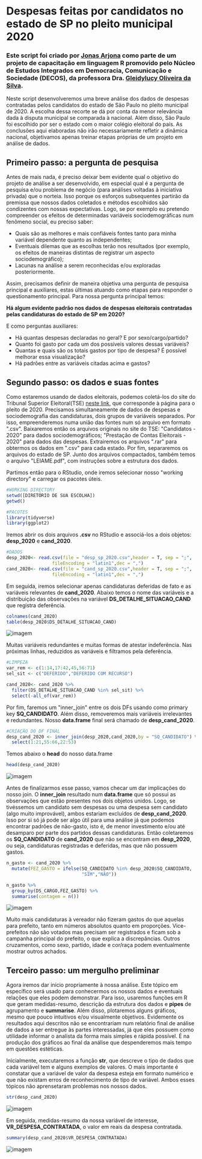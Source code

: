 # Despesas feitas por candidatos no estado de SP no pleito municipal 2020 #
### Este script foi criado por [Jonas Arjona](https://www.linkedin.com/in/jonas-arjona-639497190/) como parte de um projeto de capacitação em linguagem R promovido pelo Núcleo de Estudos Integrados em Democracia, Comunicação e Sociedade (DECOS), da professora Dra. [Gleidylucy Oliveira da Silva](http://lattes.cnpq.br/1871892858720738). ###

Neste script desenvolveremos uma breve análise dos dados de despesas contratadas pelos candidatos do estado de São Paulo no pleito municipal de 2020. A escolha dessa recorte se dá por conta da menor relevância dada à disputa municipal se comparada à nacional. Além disso, São Paulo foi escolhido por ser o estado com o maior colégio eleitoral do país. As conclusões aqui elaboradas não irão necessariamente refletir a dinâmica nacional, objetivamos apenas treinar etapas próprias de um projeto em análise de dados.

## Primeiro passo: a pergunta de pesquisa
Antes de mais nada, é preciso deixar bem evidente qual o objetivo do projeto de análise a ser desenvolvido, em especial qual é a pergunta de pesquisa e/ou problema de negócio (para análises voltadas à iniciativa privada) que o norteia. Isso porque os esforços subsequentes partirão da premissa que nossos dados coletados e métodos escolhidos são condizentes com nossas expectativas.
Logo, se por exemplo eu pretendo compreender os efeitos de determinadas variáveis sociodemográficas num fenômeno social, eu preciso saber:
* Quais são as melhores e mais confiáveis fontes tanto para minha variável dependente quanto as independentes;
* Eventuais dilemas que as escolhas terão nos resultados (por exemplo, os efeitos de maneiras distintas de registrar um aspecto sociodemográfico);
* Lacunas na análise a serem reconhecidas e/ou exploradas posteriormente.

Assim, precisamos definir de maneira objetiva uma pergunta de pesquisa principal e auxiliares, estas últimas atuando como etapas para responder o questionamento principal. Para nossa pergunta principal temos:

**Há algum evidente padrão nos dados de despesas eleitorais contratadas pelas candidaturas do estado de SP em 2020?**

E como perguntas auxiliares:
* Há quantas despesas declaradas no geral? E por sexo/cargo/partido?
* Quanto foi gasto por cada um dos possíveis valores dessas variáveis?
* Quantas e quais são os totais gastos por tipo de despesa? É possível melhorar essa visualização?
* Há padrões entre as variáveis citadas acima e gastos?

## Segundo passo: os dados e suas fontes
Como estaremos usando de dados eleitorais, podemos coletá-los do site do Tribunal Superior Eleitoral(TSE) [neste link](https://dadosabertos.tse.jus.br/dataset/?q=2020), que corresponde à página para o pleito de 2020.
Precisamos simultaneamente de dados de despesas e sociodemografia das candidaturas, dois grupos de variáveis separados. Por isso, empreenderemos numa união das fontes num só arquivo em formato ".csv".
Baixaremos então os arquivos originais no site do TSE: "Candidatos - 2020" para dados sociodemográficos; "Prestação de Contas Eleitorais - 2020" para dados das despesas. Extrairemos os arquivos ".rar" para obtermos os dados em ".csv" para cada estado. Por fim, separaremos os arquivos do estado de SP. Junto dos arquivos compactados, também temos o arquivo "LEIAME.pdf", com instruções sobre a estrutura dos dados.

Partimos então para o RStudio, onde iremos selecionar nosso "working directory" e carregar os pacotes úteis.

```r
#WORKING DIRECTORY 
setwd([DIRETÓRIO DE SUA ESCOLHA])
getwd()

#PACOTES
library(tidyverse)
library(ggplot2)
```

Iremos abrir os dois arquivos **.csv** no RStudio e associá-los a dois objetos: **desp_2020** e **cand_2020**.

```r
#DADOS
desp_2020<- read.csv(file = "desp_sp_2020.csv",header = T, sep = ";", 
                 fileEncoding = "latin1",dec = ",")
cand_2020<- read.csv(file = "cand_sp_2020.csv",header = T, sep = ";", 
                 fileEncoding = "latin1",dec = ",")
```
Em seguida, iremos selecionar apenas candidaturas deferidas de fato e as variáveis relevantes de **cand_2020**. Abaixo temos o nome das variáveis e a distribuição das observações na variável **DS_DETALHE_SITUACAO_CAND** que registra deferência.

```r
colnames(cand_2020) 
table(desp_2020$DS_DETALHE_SITUACAO_CAND)
```

![imagem](https://raw.githubusercontent.com/arjona-jonas/desp-sp-2020/main/imagens/colnames-table-cand.png "imagem 1")


Muitas variáveis redundantes e muitas formas de atestar indeferência. Nas próximas linhas, reduzidos as variáveis e filtramos pela deferência.

```r
#LIMPEZA
var_rem <- c(1:14,17:42,45,56:71)
sel_sit <- c("DEFERIDO","DEFERIDO COM RECURSO")

cand_2020<- cand_2020 %>% 
  filter(DS_DETALHE_SITUACAO_CAND %in% sel_sit) %>% 
  select(-all_of(var_rem))
```

Por fim, faremos um "inner_join" entre os dois DFs usando como primary key **SQ_CANDIDATO**. Além disso, removeremos mais variáveis irrelevantes e redundantes. Nosso **data.frame** final será chamado de **desp_cand_2020**.

```r
#CRIAÇÃO DO DF FINAL
desp_cand_2020 <- inner_join(desp_2020,cand_2020,by = "SQ_CANDIDATO") %>% 
  select(1:21,55:66,22:53)
```

Temos abaixo o **head** do nosso data.frame

```r
head(desp_cand_2020)
```
![imagem](https://raw.githubusercontent.com/arjona-jonas/desp-sp-2020/main/imagens/head.png "imagem 2")

Antes de finalizarmos esse passo, vamos checar um dar implicações do nosso join. O **inner_join** resultado num **data.frame** que só possui as observações que estão presentes nos dois objetos unidos. Logo, se tivéssemos um candidato sem despesas ou uma despesa sem candidato (algo muito improvável), ambos estariam excluídos de **desp_cand_2020**. Isso por si só já pode ser algo útil para uma análise já que podemos encontrar padrões de não-gasto, isto é, de menor investimento e/ou até desamparo por parte dos partidos dessas candidaturas.
Então coletaremos os **SQ_CANDIDATO** de **cand_2020** que não se encontram em **desp_2020**, ou seja, candidaturas registradas e deferidas, mas que não possuem gastos.

```r
n_gasto <- cand_2020 %>% 
  mutate(FEZ_GASTO = ifelse(SQ_CANDIDATO %in% desp_2020$SQ_CANDIDATO,
                            "SIM","NÃO"))

n_gasto %>% 
  group_by(DS_CARGO,FEZ_GASTO) %>% 
  summarise(contagem = n())
```

![imagem](https://raw.githubusercontent.com/arjona-jonas/desp-sp-2020/main/imagens/n_gasto.png "imagem 3")

Muito mais candidaturas à vereador não fizeram gastos do que aquelas para prefeito, tanto em números absolutos quanto em proporções. Vice-prefeitos não são votados mas precisam ser registrados e ficam sob a campanha principal do prefeito, o que explica a discrepâncias. Outros cruzamentos, como sexo, partido, idade e cor/raça podem eventualmente mostrar outros achados. 

## Terceiro passo: um mergulho preliminar
Agora iremos dar início propriamente à nossa análise. Este tópico em específico será usado para conhecermos os nossos dados e eventuais relações que eles podem demonstrar. Para isso, usaremos funções em R que geram medidas-resumo, descrição da estrutura dos dados e **pipes** de agrupamento e **summarise**. Além disso, plotaremos alguns gráficos, mesmo que pouco intuitivos e/ou visualmente objetivos. 
Evidemente os resultados aqui descritos não se encontrariam num relatório final de análise de dados a ser entregue às partes interessadas, já que eles possuem como utilidade informar o analista da forma mais simples e rápida possível. É na produção dos gráficos ao final da análise que despenderemos mais tempo em questões estéticas.

Inicialmente, executaremos a função **str**, que descreve o tipo de dados que cada variável tem e alguns exemplos de valores. O mais importante é constatar que a variável de valor da despesa esteja em formato numérico e que não existam erros de reconhecimento de tipo de variável. Ambos esses tópicos não aprensetaram problemas nos nossos dados.

```r
str(desp_cand_2020)
```

![imagem](https://raw.githubusercontent.com/arjona-jonas/desp-sp-2020/main/imagens/str.png "imagem 4")

Em seguida, medidas-resumo da nossa variável de interesse, **VR_DESPESA_CONTRATADA**, o valor em reais da despesa contratada.

```r
summary(desp_cand_2020$VR_DESPESA_CONTRATADA)
```

![imagem](https://raw.githubusercontent.com/arjona-jonas/desp-sp-2020/main/imagens/summary.png "imagem 5")

